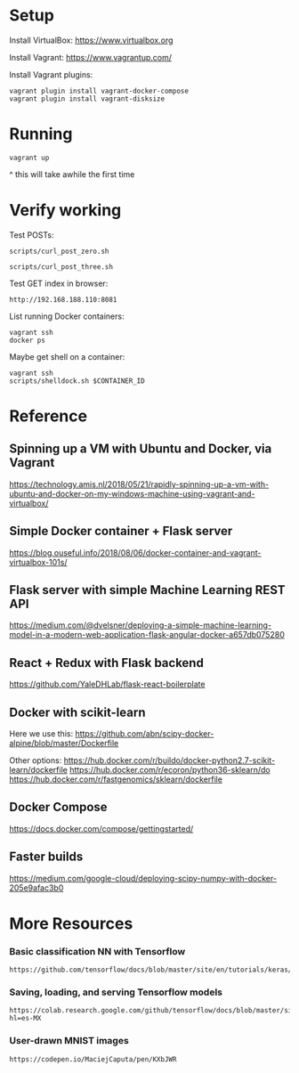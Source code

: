 # Setup

Install VirtualBox: https://www.virtualbox.org

Install Vagrant: https://www.vagrantup.com/

Install Vagrant plugins:

	vagrant plugin install vagrant-docker-compose
	vagrant plugin install vagrant-disksize

# Running

	vagrant up

^ this will take awhile the first time

# Verify working

Test POSTs:

	scripts/curl_post_zero.sh

	scripts/curl_post_three.sh

Test GET index in browser:

	http://192.168.188.110:8081

List running Docker containers:

	vagrant ssh
	docker ps

Maybe get shell on a container:

	vagrant ssh
	scripts/shelldock.sh $CONTAINER_ID

# Reference

## Spinning up a VM with Ubuntu and Docker, via Vagrant
https://technology.amis.nl/2018/05/21/rapidly-spinning-up-a-vm-with-ubuntu-and-docker-on-my-windows-machine-using-vagrant-and-virtualbox/

## Simple Docker container + Flask server
https://blog.ouseful.info/2018/08/06/docker-container-and-vagrant-virtualbox-101s/

## Flask server with simple Machine Learning REST API
https://medium.com/@dvelsner/deploying-a-simple-machine-learning-model-in-a-modern-web-application-flask-angular-docker-a657db075280

## React + Redux with Flask backend
https://github.com/YaleDHLab/flask-react-boilerplate

## Docker with scikit-learn

Here we use this:
https://github.com/abn/scipy-docker-alpine/blob/master/Dockerfile

Other options:
https://hub.docker.com/r/buildo/docker-python2.7-scikit-learn/dockerfile
https://hub.docker.com/r/ecoron/python36-sklearn/do
https://hub.docker.com/r/fastgenomics/sklearn/dockerfile

## Docker Compose
https://docs.docker.com/compose/gettingstarted/

## Faster builds

https://medium.com/google-cloud/deploying-scipy-numpy-with-docker-205e9afac3b0

# More Resources

### Basic classification NN with Tensorflow

	https://github.com/tensorflow/docs/blob/master/site/en/tutorials/keras/basic_classification.ipynb

### Saving, loading, and serving Tensorflow models

	https://colab.research.google.com/github/tensorflow/docs/blob/master/site/en/tutorials/keras/save_and_restore_models.ipynb?hl=es-MX

### User-drawn MNIST images

	https://codepen.io/MaciejCaputa/pen/KXbJWR


